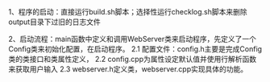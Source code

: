 1、程序的启动：直接运行build.sh脚本；选择性运行checklog.sh脚本来删除output目录下过旧的日志文件

2、启动流程：main函数中定义和调用WebServer类来启动程序，先定义了一个Config类来初始化配置，在启动程序。
2.1 配置文件：config.h主要是完成Config类的类接口和类属性定义，
2.2 config.cpp为属性设定默认值并使用行解析函数来获取用户输入
2.3 webserver.h定义类，webserver.cpp实现具体的功能。
